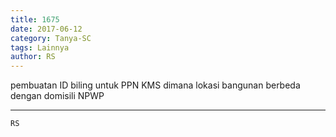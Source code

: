 ```yaml
---
title: 1675
date: 2017-06-12
category: Tanya-SC
tags: Lainnya
author: RS
---
```


pembuatan ID biling untuk PPN KMS dimana lokasi bangunan berbeda dengan domisili NPWP

---



`RS`
